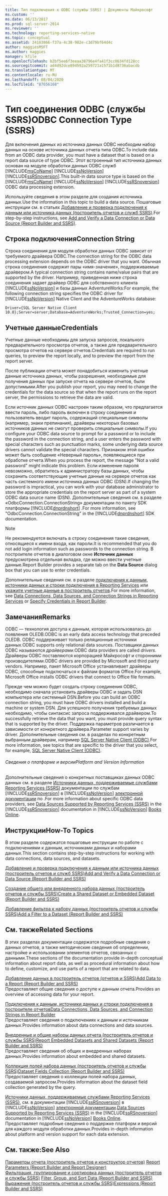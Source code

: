 ```yaml
---
title: Тип подключения к ODBC (службы SSRS) | Документы Майкрософт
ms.custom: ''
ms.date: 06/13/2017
ms.prod: sql-server-2014
ms.reviewer: ''
ms.technology: reporting-services-native
ms.topic: conceptual
ms.assetid: 24163866-f37a-4c38-982e-c3d79bf64d4c
author: maggiesMSFT
ms.author: maggies
manager: kfile
ms.openlocfilehash: b2bf5ee6f3eeaa38796e4fa41f3cc0634fd128cc
ms.sourcegitcommit: ad4d92dce894592a259721a1571b1d8736abacdb
ms.translationtype: MT
ms.contentlocale: ru-RU
ms.lasthandoff: 08/04/2020
ms.locfileid: "87656168"
---
```

# <a name="odbc-connection-type-ssrs"></a><span data-ttu-id="3de82-102">Тип соединения ODBC (службы SSRS)</span><span class="sxs-lookup"><span data-stu-id="3de82-102">ODBC Connection Type (SSRS)</span></span>
  <span data-ttu-id="3de82-103">Для включения данных из источника данных ODBC необходим набор данных на основе источника данных отчета типа ODBC.</span><span class="sxs-lookup"><span data-stu-id="3de82-103">To include data from an ODBC data provider, you must have a dataset that is based on a report data source of type ODBC.</span></span> <span data-ttu-id="3de82-104">Этот встроенный тип источника данных основан на модуле обработки данных ODBC служб [!INCLUDE[msCoName](../../includes/msconame-md.md)] [!INCLUDE[ssNoVersion](../../includes/ssnoversion-md.md)] [!INCLUDE[ssRSnoversion](../../includes/ssrsnoversion-md.md)].</span><span class="sxs-lookup"><span data-stu-id="3de82-104">This built-in data source type is based on the [!INCLUDE[msCoName](../../includes/msconame-md.md)] [!INCLUDE[ssNoVersion](../../includes/ssnoversion-md.md)] [!INCLUDE[ssRSnoversion](../../includes/ssrsnoversion-md.md)] ODBC data processing extension.</span></span>  
  
 <span data-ttu-id="3de82-105">Используйте сведения в этом разделе для создания источника данных.</span><span class="sxs-lookup"><span data-stu-id="3de82-105">Use the information in this topic to build a data source.</span></span> <span data-ttu-id="3de82-106">Пошаговые инструкции см. в статьях [Добавление и проверка подключения к данным или источника данных &#40;построитель отчетов и служб SSRS&#41;](add-and-verify-a-data-connection-report-builder-and-ssrs.md).</span><span class="sxs-lookup"><span data-stu-id="3de82-106">For step-by-step instructions, see [Add and Verify a Data Connection or Data Source &#40;Report Builder and SSRS&#41;](add-and-verify-a-data-connection-report-builder-and-ssrs.md).</span></span>  
  
##  <a name="connection-string"></a><a name="Connection"></a> <span data-ttu-id="3de82-107">Строка подключения</span><span class="sxs-lookup"><span data-stu-id="3de82-107">Connection String</span></span>  
 <span data-ttu-id="3de82-108">Строка соединения для модуля обработки данных ODBC зависит от требуемого драйвера ODBC.</span><span class="sxs-lookup"><span data-stu-id="3de82-108">The connection string for the ODBC data processing extension depends on the ODBC driver that you want.</span></span> <span data-ttu-id="3de82-109">Обычная строка соединения содержит пары «имя-значение», поддерживаемые драйвером.</span><span class="sxs-lookup"><span data-stu-id="3de82-109">A typical connection string contains name/value pairs that are supported by the driver.</span></span> <span data-ttu-id="3de82-110">Например, приведенная ниже строка соединения задает драйвер ODBC для собственного клиента [!INCLUDE[ssNoVersion](../../includes/ssnoversion-md.md)] и базы данных AdventureWorks:</span><span class="sxs-lookup"><span data-stu-id="3de82-110">For example, the following connection string specifies the ODBC driver for [!INCLUDE[ssNoVersion](../../includes/ssnoversion-md.md)] Native Client and the AdventureWorks database:</span></span>  
  
```  
Driver={SQL Server Native Client 10.0};Server=server;Database=AdventureWorks;Trusted_Connection=yes;  
```  
  
  
##  <a name="credentials"></a><a name="Credentials"></a> <span data-ttu-id="3de82-111">Учетные данные</span><span class="sxs-lookup"><span data-stu-id="3de82-111">Credentials</span></span>  
 <span data-ttu-id="3de82-112">Учетные данные необходимы для запуска запросов, локального предварительного просмотра отчетов, а также для предварительного просмотра отчетов на сервере отчетов.</span><span class="sxs-lookup"><span data-stu-id="3de82-112">Credentials are required to run queries, to preview the report locally, and to preview the report from the report server.</span></span>  
  
 <span data-ttu-id="3de82-113">После публикации отчета может понадобиться изменить учетные данные источника данных, чтобы разрешения, необходимые для получения данных при запуске отчета на сервере отчетов, были допустимыми.</span><span class="sxs-lookup"><span data-stu-id="3de82-113">After you publish your report, you may need to change the credentials for the data source so that when the report runs on the report server, the permissions to retrieve the data are valid.</span></span>  
  
 <span data-ttu-id="3de82-114">Если источник данных ODBC настроен таким образом, что предлагается ввести пароль, либо пароль включен в строку соединения и пользователь вводит пароль, содержащий специальные символы (например, знаки препинания), драйверы некоторых базовых источников данных не смогут проверить специальные символы.</span><span class="sxs-lookup"><span data-stu-id="3de82-114">If you configure your ODBC data source to prompt for a password or to include the password in the connection string, and a user enters the password with special characters such as punctuation marks, some underlying data source drivers cannot validate the special characters.</span></span> <span data-ttu-id="3de82-115">Признаком этой ошибки может быть сообщение «Неверный пароль», появляющиеся при обработке отчета.</span><span class="sxs-lookup"><span data-stu-id="3de82-115">When you process the report, the message "Not a valid password" might indicate this problem.</span></span> <span data-ttu-id="3de82-116">Если изменение пароля невозможно, обратитесь к администратору базы данных, чтобы сохранить соответствующие учетные данные на сервере отчетов как часть системного имени источника данных ODBC (DSN).</span><span class="sxs-lookup"><span data-stu-id="3de82-116">If changing the password is impractical, you can work with your database administrator to store the appropriate credentials on the report server as part of a system ODBC data source name (DSN).</span></span> <span data-ttu-id="3de82-117">Дополнительные сведения см. в разделе «OdbcConnection.ConnectionString» документации по пакету SDK платформы [!INCLUDE[dnprdnshort](../../includes/dnprdnshort-md.md)] .</span><span class="sxs-lookup"><span data-stu-id="3de82-117">For more information, see "OdbcConnection.ConnectionString" in the [!INCLUDE[dnprdnshort](../../includes/dnprdnshort-md.md)] SDK documentation.</span></span>  
  
> [!NOTE]  
>  <span data-ttu-id="3de82-118">Не рекомендуется включать в строку соединения такие сведения, относящиеся к имени входа, как пароли.</span><span class="sxs-lookup"><span data-stu-id="3de82-118">It is recommended that you do not add login information such as passwords to the connection string.</span></span> <span data-ttu-id="3de82-119">В построителе отчетов в диалоговом окне **Источник данных** предусмотрена отдельная вкладка, где можно ввести учетные данные.</span><span class="sxs-lookup"><span data-stu-id="3de82-119">Report Builder provides a separate tab on the **Data Source** dialog box that you can use to enter credentials.</span></span>  
  
 <span data-ttu-id="3de82-120">Дополнительные сведения см. в разделе [подключения к данным, источники данных и строки подключения в Reporting Services](../data-connections-data-sources-and-connection-strings-in-reporting-services.md) или [укажите учетные данные в построитель отчетов](../specify-credentials-in-report-builder.md).</span><span class="sxs-lookup"><span data-stu-id="3de82-120">For more information, see [Data Connections, Data Sources, and Connection Strings in Reporting Services](../data-connections-data-sources-and-connection-strings-in-reporting-services.md) or [Specify Credentials in Report Builder](../specify-credentials-in-report-builder.md).</span></span>  
  
  
##  <a name="remarks"></a><a name="Remarks"></a> <span data-ttu-id="3de82-121">Замечания</span><span class="sxs-lookup"><span data-stu-id="3de82-121">Remarks</span></span>  
 <span data-ttu-id="3de82-122">ODBC — технология доступа к данным, которая использовалась до появления OLEDB.</span><span class="sxs-lookup"><span data-stu-id="3de82-122">ODBC is an early data access technology that preceded OLEDB.</span></span> <span data-ttu-id="3de82-123">ODBC поддерживает только реляционные источники данных.</span><span class="sxs-lookup"><span data-stu-id="3de82-123">ODBC supports only relational data sources.</span></span> <span data-ttu-id="3de82-124">Поставщики данных ODBC называются *драйверами*.</span><span class="sxs-lookup"><span data-stu-id="3de82-124">ODBC data providers are called *drivers*.</span></span> <span data-ttu-id="3de82-125">Драйверы ODBC поставляются корпорацией Майкрософт и сторонними производителями.</span><span class="sxs-lookup"><span data-stu-id="3de82-125">ODBC drivers are provided by Microsoft and third party vendors.</span></span> <span data-ttu-id="3de82-126">Например, пакет Microsoft Office устанавливает драйверы ODBC, способные подключаться к файлам форматов Office.</span><span class="sxs-lookup"><span data-stu-id="3de82-126">For example, Microsoft Office installs ODBC drivers that connect to Office file formats.</span></span>  
  
 <span data-ttu-id="3de82-127">Прежде чем можно будет создать строку соединения ODBC, необходимо сначала установить драйверы ODBC и задать DSN компьютера или системный DSN.</span><span class="sxs-lookup"><span data-stu-id="3de82-127">Before you can build an ODBC connection string, you must have ODBC drivers installed and build a machine or system DSN.</span></span> <span data-ttu-id="3de82-128">Для успешного получения требуемых данных необходимо, чтобы синтаксис запроса поддерживался драйвером.</span><span class="sxs-lookup"><span data-stu-id="3de82-128">To successfully retrieve the data that you want, you must provide query syntax that is supported by the driver.</span></span> <span data-ttu-id="3de82-129">Поддержка параметров различается в зависимости от конкретного драйвера.</span><span class="sxs-lookup"><span data-stu-id="3de82-129">Parameter support varies by driver.</span></span> <span data-ttu-id="3de82-130">Дополнительные сведения см. в разделах по конкретным выбранным драйверам, например [SQL Server Native Client (ODBC)](../../relational-databases/native-client/odbc/sql-server-native-client-odbc.md).</span><span class="sxs-lookup"><span data-stu-id="3de82-130">For more information, see topics that are specific to the driver that you select, for example, [SQL Server Native Client &#40;ODBC&#41;](../../relational-databases/native-client/odbc/sql-server-native-client-odbc.md).</span></span>  
  
###### <a name="platform-and-version-information"></a><span data-ttu-id="3de82-131">Сведения о платформе и версии</span><span class="sxs-lookup"><span data-stu-id="3de82-131">Platform and Version Information</span></span>  
 <span data-ttu-id="3de82-132">Дополнительные сведения о конкретных поставщиках данных ODBC данных см. в разделе [Источники данных, поддерживаемые службами Reporting Services (SSRS)](../create-deploy-and-manage-mobile-and-paginated-reports.md) документации по службам [!INCLUDE[ssRSnoversion](../../includes/ssrsnoversion-md.md)] в [!INCLUDE[ssNoVersion](../../includes/ssnoversion-md.md)] [электронной документации](https://go.microsoft.com/fwlink/?linkid=121312) по .</span><span class="sxs-lookup"><span data-stu-id="3de82-132">For more information about specific ODBC data providers, see [Data Sources Supported by Reporting Services &#40;SSRS&#41;](../create-deploy-and-manage-mobile-and-paginated-reports.md) in the [!INCLUDE[ssRSnoversion](../../includes/ssrsnoversion-md.md)] documentation in [!INCLUDE[ssNoVersion](../../includes/ssnoversion-md.md)] [Books Online](https://go.microsoft.com/fwlink/?linkid=121312).</span></span>  
  
  
##  <a name="how-to-topics"></a><a name="HowTo"></a> <span data-ttu-id="3de82-133">Инструкции</span><span class="sxs-lookup"><span data-stu-id="3de82-133">How-To Topics</span></span>  
 <span data-ttu-id="3de82-134">В этом разделе содержатся пошаговые инструкции по работе с подключениями к данным, источниками данных и наборами данных.</span><span class="sxs-lookup"><span data-stu-id="3de82-134">This section contains step-by-step instructions for working with data connections, data sources, and datasets.</span></span>  
  
 [<span data-ttu-id="3de82-135">Добавление и проверка подключения к данным или источника данных &#40;построитель отчетов и служб SSRS&#41;</span><span class="sxs-lookup"><span data-stu-id="3de82-135">Add and Verify a Data Connection or Data Source &#40;Report Builder and SSRS&#41;</span></span>](add-and-verify-a-data-connection-report-builder-and-ssrs.md)  
  
 [<span data-ttu-id="3de82-136">Создание общего или внедренного набора данных (построитель отчетов и службы SSRS)</span><span class="sxs-lookup"><span data-stu-id="3de82-136">Create a Shared Dataset or Embedded Dataset &#40;Report Builder and SSRS&#41;</span></span>](create-a-shared-dataset-or-embedded-dataset-report-builder-and-ssrs.md)  
  
 [<span data-ttu-id="3de82-137">Добавление фильтра к набору данных (построитель отчетов и службы SSRS)</span><span class="sxs-lookup"><span data-stu-id="3de82-137">Add a Filter to a Dataset &#40;Report Builder and SSRS&#41;</span></span>](add-a-filter-to-a-dataset-report-builder-and-ssrs.md)  
  
  
##  <a name="related-sections"></a><a name="Related"></a> <span data-ttu-id="3de82-138">См. также</span><span class="sxs-lookup"><span data-stu-id="3de82-138">Related Sections</span></span>  
 <span data-ttu-id="3de82-139">В этих разделах документации содержатся подробные сведения о данных отчетов, а также методические сведения об определении, настройке и использовании элементов отчетов, связанных с данными.</span><span class="sxs-lookup"><span data-stu-id="3de82-139">These sections of the documentation provide in-depth conceptual information about report data, as well as procedural information about how to define, customize, and use parts of a report that are related to data.</span></span>  
  
 [<span data-ttu-id="3de82-140">Добавление данных в построитель отчетов &#40;отчетов и SSRS&#41;</span><span class="sxs-lookup"><span data-stu-id="3de82-140">Add Data to a Report &#40;Report Builder and SSRS&#41;</span></span>](report-datasets-ssrs.md)  
 <span data-ttu-id="3de82-141">Предоставляет общие сведения о доступе к данным отчета.</span><span class="sxs-lookup"><span data-stu-id="3de82-141">Provides an overview of accessing data for your report.</span></span>  
  
 [<span data-ttu-id="3de82-142">Подключения к данным, источники данных и строки подключения в построителе отчетов</span><span class="sxs-lookup"><span data-stu-id="3de82-142">Data Connections, Data Sources, and Connection Strings in Report Builder</span></span>](../data-connections-data-sources-and-connection-strings-in-report-builder.md)  
 <span data-ttu-id="3de82-143">Предоставляет сведения о подключениях к данным и источникам данных.</span><span class="sxs-lookup"><span data-stu-id="3de82-143">Provides information about data connections and data sources.</span></span>  
  
 [<span data-ttu-id="3de82-144">Внедренные и общие наборы данных отчета (построитель отчетов и службы SSRS)</span><span class="sxs-lookup"><span data-stu-id="3de82-144">Report Embedded Datasets and Shared Datasets &#40;Report Builder and SSRS&#41;</span></span>](report-embedded-datasets-and-shared-datasets-report-builder-and-ssrs.md)  
 <span data-ttu-id="3de82-145">Предоставляет сведения об общих и внедренных наборах данных.</span><span class="sxs-lookup"><span data-stu-id="3de82-145">Provides information about embedded and shared datasets.</span></span>  
  
 [<span data-ttu-id="3de82-146">Коллекция полей набора данных (построитель отчетов и службы SSRS)</span><span class="sxs-lookup"><span data-stu-id="3de82-146">Dataset Fields Collection &#40;Report Builder and SSRS&#41;</span></span>](dataset-fields-collection-report-builder-and-ssrs.md)  
 <span data-ttu-id="3de82-147">Предоставляет сведения о коллекции полей набора данных, создаваемой запросом.</span><span class="sxs-lookup"><span data-stu-id="3de82-147">Provides information about the dataset field collection generated by the query.</span></span>  
  
 <span data-ttu-id="3de82-148">[Источники данных, поддерживаемые службами Reporting Services &#40;SSRS&#41;](../create-deploy-and-manage-mobile-and-paginated-reports.md), см. в документации [!INCLUDE[ssRSnoversion](../../includes/ssrsnoversion-md.md)] в [!INCLUDE[ssNoVersion](../../includes/ssnoversion-md.md)] [электронной документации](https://go.microsoft.com/fwlink/?linkid=121312).</span><span class="sxs-lookup"><span data-stu-id="3de82-148">[Data Sources Supported by Reporting Services &#40;SSRS&#41;](../create-deploy-and-manage-mobile-and-paginated-reports.md) in the [!INCLUDE[ssRSnoversion](../../includes/ssrsnoversion-md.md)] documentation in [!INCLUDE[ssNoVersion](../../includes/ssnoversion-md.md)] [Books Online](https://go.microsoft.com/fwlink/?linkid=121312).</span></span>  
 <span data-ttu-id="3de82-149">Предоставляет подробные сведения о поддержке платформ и версий для каждого модуля обработки данных.</span><span class="sxs-lookup"><span data-stu-id="3de82-149">Provides in-depth information about platform and version support for each data extension.</span></span>  
  
  
## <a name="see-also"></a><span data-ttu-id="3de82-150">См. также:</span><span class="sxs-lookup"><span data-stu-id="3de82-150">See Also</span></span>  
 <span data-ttu-id="3de82-151">[Параметры отчета (построитель отчетов и конструктор отчетов)](../report-design/report-parameters-report-builder-and-report-designer.md) </span><span class="sxs-lookup"><span data-stu-id="3de82-151">[Report Parameters &#40;Report Builder and Report Designer&#41;](../report-design/report-parameters-report-builder-and-report-designer.md) </span></span>  
 <span data-ttu-id="3de82-152">[Фильтрация, группирование и сортировка данных (построитель отчетов и службы SSRS)](../report-design/filter-group-and-sort-data-report-builder-and-ssrs.md) </span><span class="sxs-lookup"><span data-stu-id="3de82-152">[Filter, Group, and Sort Data &#40;Report Builder and SSRS&#41;](../report-design/filter-group-and-sort-data-report-builder-and-ssrs.md) </span></span>  
 [<span data-ttu-id="3de82-153">Выражения (построитель отчетов и службы SSRS)</span><span class="sxs-lookup"><span data-stu-id="3de82-153">Expressions &#40;Report Builder and SSRS&#41;</span></span>](../report-design/expressions-report-builder-and-ssrs.md)  
  
  
